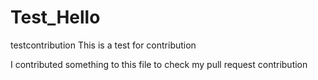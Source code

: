 # Test_Hello
testcontribution
This is a test for contribution

I contributed something to this file to check my pull request contribution

